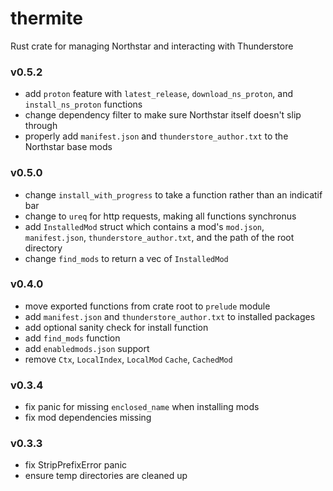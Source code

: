 # thermite
Rust crate for managing Northstar and interacting with Thunderstore

### v0.5.2
- add `proton` feature with `latest_release`, `download_ns_proton`, and `install_ns_proton` functions
- change dependency filter to make sure Northstar itself doesn't slip through
- properly add `manifest.json` and `thunderstore_author.txt` to the Northstar base mods

### v0.5.0
- change `install_with_progress` to take a function rather than an indicatif bar
- change to `ureq` for http requests, making all functions synchronus
- add `InstalledMod` struct which contains a mod's `mod.json`, `manifest.json`, `thunderstore_author.txt`, and the path of the root directory
- change `find_mods` to return a vec of `InstalledMod`

### v0.4.0
- move exported functions from crate root to `prelude` module
- add `manifest.json` and `thunderstore_author.txt` to installed packages
- add optional sanity check for install function
- add `find_mods` function
- add `enabledmods.json` support
- remove `Ctx`, `LocalIndex`, `LocalMod` `Cache`, `CachedMod`

### v0.3.4
- fix panic for missing `enclosed_name` when installing mods
- fix mod dependencies missing

### v0.3.3
- fix StripPrefixError panic
- ensure temp directories are cleaned up
